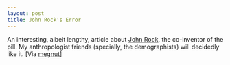 ```yaml
---
layout: post
title: John Rock's Error
---
```


An interesting, albeit lengthy, article about <a href="http://www.gladwell.com/2000/2000_03_10_a_rock.htm">John Rock</a>, the co-inventor of the pill. My anthropologist friends (specially, the demographists) will decidedly like it. [Via <a href="http://www.megnut.com/womens_issues/002643.asp">megnut</a>]

